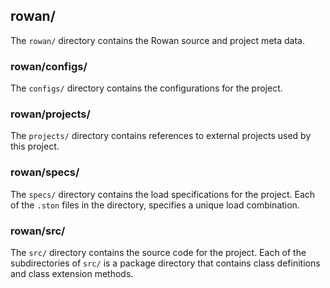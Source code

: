 ## rowan/
The `rowan/` directory contains the Rowan source and project meta data.

### rowan/configs/
The `configs/` directory contains the configurations for the project.

### rowan/projects/
The `projects/` directory contains references to external projects used by this project.

### rowan/specs/
The `specs/` directory contains the load specifications for the project.
Each of the `.ston` files in the directory, specifies a unique load combination.

### rowan/src/
The `src/` directory contains the source code for the project. 
Each of the subdirectories of `src/` is a package directory that contains class definitions and class extension methods.


